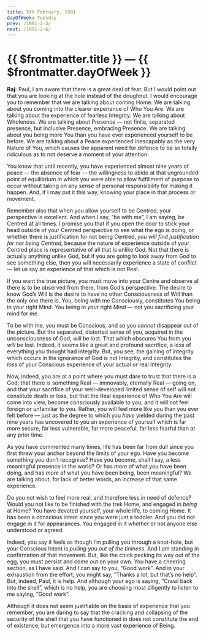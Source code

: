 ```yaml
---
title: 5th February, 1991  
dayOfWeek: Tuesday
prev: /1991-2-2/
next: /1991-2-6/
---
```


# {{ $frontmatter.title }} — {{ $frontmatter.dayOfWeek }}

**Raj:** Paul, I am aware that there is a great deal of fear. 
But I would point out that you are looking at the hole instead of the doughnut. 
I would encourage you to remember that we are talking about coming Home. 
We are talking about you coming into the clearer experience of Who You Are. 
We are talking about the experience of fearless Integrity. 
We are talking about Wholeness. 
We are talking about Presence — not finite, separated presence, but inclusive Presence, embracing Presence. 
We are talking about you being more You than you have ever experienced yourself to be before. 
We are talking about a Peace experienced inescapably as the very Nature of You, which causes the apparent need for defence to be so totally ridiculous as to not deserve a moment of your attention.

You know that until recently, you have experienced almost nine years of peace — the absence of fear — the willingness to abide at that ungrounded point of equilibrium in which you were able to allow fulfillment of purpose to occur without taking on any sense of personal responsibility for making it happen. 
And, if I may put it this way, knowing your place in that process or movement.

Remember also that when you allow yourself to be Centred, your perspective is excellent. And when I say, “be with me”, I am saying, be Centred at all times. 
I promise you that if you open the door to stick your head outside of your Centred perspective to see what the ego is doing, or whether there is justification for not being Centred, *you will find justification for not being Centred*, because the nature of experience outside of your Centred place is representative of all that is unlike God. 
Not that there is actually anything unlike God, but if you are going to look away from God to see something else, then you will necessarily experience a state of conflict — let us say an experience of that which is not Real.

If you want the true picture, you must move into your Centre and observe all there is to be observed from there, from God’s perspective. 
The desire to know God’s Will is the desire to have no other Consciousness of Will than the only one there is. 
You, being with me Consciously, constitutes You being in your right Mind. 
*You* being in *your* right Mind — not you sacrificing your mind for me.

To be with me, you must be Conscious, and so you *cannot* disappear out of the picture. 
But the separated, distorted sense of you, acquired in the unconsciousness of God, *will* be lost. 
That which obscures You from you *will* be lost. 
Indeed, it seems like a great and profound sacrifice, a loss of everything you thought had integrity. 
But, you see, the gaining of integrity which occurs in the ignorance of God is not Integrity, and constitutes the *loss* of your Conscious experience of your actual or real Integrity. 

Now, indeed, you are at a point where you must dare to trust that there is a God; that there is something Real — immovably, eternally Real — going on, and that your sacrifice of your well-developed limited sense of self will not constitute death or loss, but that the Real experience of Who You Are will come into view, become consciously available to you, and it will not feel foreign or unfamiliar to you. 
Rather, you will feel more like you than you ever felt before — just as the degree to which you *have* yielded during the past nine years has uncovered to you an experience of yourself which is far more secure, far less vulnerable, far more peaceful, far less fearful than at any prior time.

As you have commented many times, life has been far from dull since you first threw your anchor beyond the limits of your ego. 
Have you become something you don’t recognise? 
Have you become, shall I say, a less meaningful presence in the world? 
Or has *more* of what you have been doing, and has *more* of what you have been being, been meaningful? 
We are talking about, for lack of better words, an increase of that same experience.

Do you not wish to feel more real, and therefore less in need of defence? 
Would you not like to be finished with the trek Home, and engaged in *being* at Home? 
You have devoted yourself, your whole life, to coming Home. 
It has been a conscious intent since you were just a toddler. 
And you did not engage in it for appearances. 
You engaged in it whether or not anyone else understood or agreed.

Indeed, you say it feels as though I’m pulling you through a knot-hole, but your Conscious Intent is *pulling you out of the tininess*. 
And I am standing in confirmation of that movement. 
But, like the chick pecking its way out of the egg, you must persist and come out on your own. 
You have a cheering section, as I have said. 
And I can say to you, “Good work”. 
And in your exhaustion from the effort, you might say, “Thanks a lot, but that’s no help”. 
But, indeed, Paul, it is help. 
And although your ego is saying, “Crawl back into the shell”, which is no help, you are choosing most diligently to listen to me saying, “Good work”.

Although it does not seem justifiable on the basis of experience that you remember, you are daring to say that the cracking and collapsing of the security of the shell that you have functioned in does not constitute the end of existence, but emergence into a more vast experience of Being.
